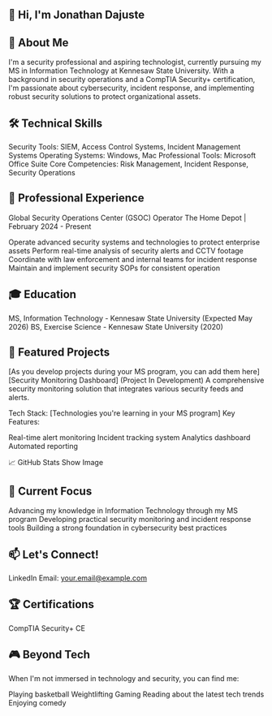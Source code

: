 ## 👋 Hi, I'm Jonathan Dajuste

## 🚀 About Me
I'm a security professional and aspiring technologist, currently pursuing my MS in Information Technology at Kennesaw State University. With a background in security operations and a CompTIA Security+ certification, I'm passionate about cybersecurity, incident response, and implementing robust security solutions to protect organizational assets.

## 🛠️ Technical Skills

Security Tools: SIEM, Access Control Systems, Incident Management Systems
Operating Systems: Windows, Mac
Professional Tools: Microsoft Office Suite
Core Competencies: Risk Management, Incident Response, Security Operations

## 💼 Professional Experience
Global Security Operations Center (GSOC) Operator
The Home Depot | February 2024 - Present

Operate advanced security systems and technologies to protect enterprise assets
Perform real-time analysis of security alerts and CCTV footage
Coordinate with law enforcement and internal teams for incident response
Maintain and implement security SOPs for consistent operation

## 🎓 Education

MS, Information Technology - Kennesaw State University (Expected May 2026)
BS, Exercise Science - Kennesaw State University (2020)

## 🔭 Featured Projects
[As you develop projects during your MS program, you can add them here]
[Security Monitoring Dashboard]
(Project In Development)
A comprehensive security monitoring solution that integrates various security feeds and alerts.

Tech Stack: [Technologies you're learning in your MS program]
Key Features:

Real-time alert monitoring
Incident tracking system
Analytics dashboard
Automated reporting



📈 GitHub Stats
Show Image

## 🎯 Current Focus

Advancing my knowledge in Information Technology through my MS program
Developing practical security monitoring and incident response tools
Building a strong foundation in cybersecurity best practices

## 📫 Let's Connect!

LinkedIn
Email: your.email@example.com

## 🏆 Certifications

CompTIA Security+ CE

## 🎮 Beyond Tech
When I'm not immersed in technology and security, you can find me:

Playing basketball
Weightlifting
Gaming
Reading about the latest tech trends
Enjoying comedy


